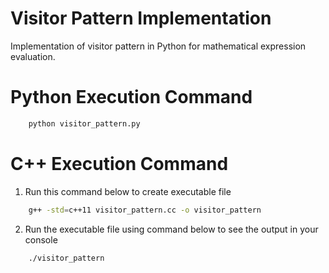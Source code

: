 # Visitor Pattern Implementation

Implementation of visitor pattern in Python for mathematical expression evaluation.


# Python Execution Command 
```bash
    python visitor_pattern.py
```

# C++ Execution Command

1. Run this command below to create executable file 
```bash
    g++ -std=c++11 visitor_pattern.cc -o visitor_pattern
```

2. Run the executable file using command below to see the output in your console 
```bash
    ./visitor_pattern  
```